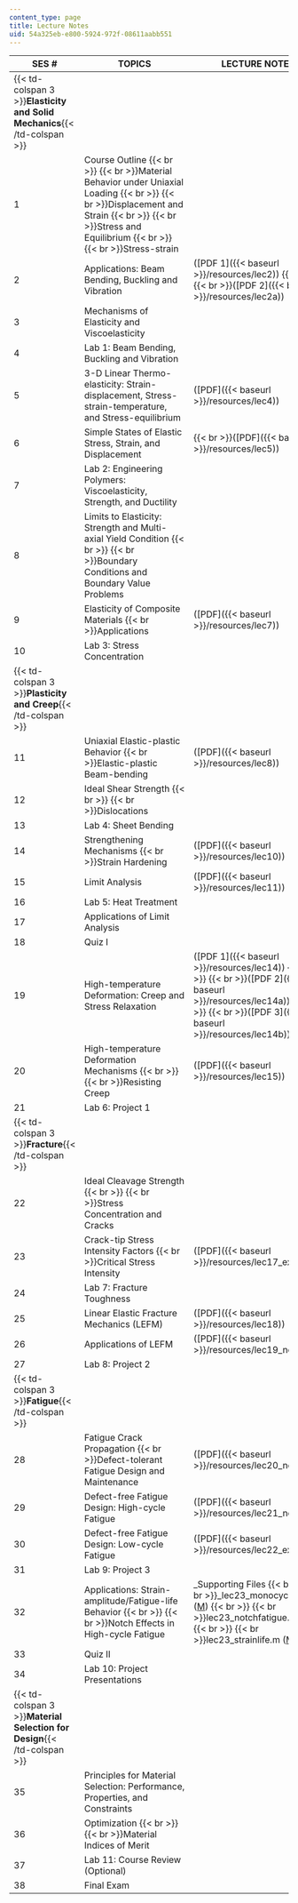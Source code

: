 ```yaml
---
content_type: page
title: Lecture Notes
uid: 54a325eb-e800-5924-972f-08611aabb551
---
```


| SES # | TOPICS | LECTURE NOTES |
| --- | --- | --- |
| {{< td-colspan 3 >}}**Elasticity and Solid Mechanics**{{< /td-colspan >}} |||
| 1 | Course Outline  {{< br >}}  {{< br >}}Material Behavior under Uniaxial Loading  {{< br >}}  {{< br >}}Displacement and Strain  {{< br >}}  {{< br >}}Stress and Equilibrium  {{< br >}}  {{< br >}}Stress-­strain | &nbsp; |
| 2 | Applications: Beam Bending, Buckling and Vibration | ([PDF 1]({{< baseurl >}}/resources/lec2))  {{< br >}}  {{< br >}}([PDF 2]({{< baseurl >}}/resources/lec2a)) |
| 3 | Mechanisms of Elasticity and Viscoelasticity | &nbsp; |
| 4 | Lab 1: Beam Bending, Buckling and Vibration | &nbsp; |
| 5 | 3-D Linear Thermo-elasticity: Strain-displacement, Stress-strain-temperature, and Stress-equilibrium  | ([PDF]({{< baseurl >}}/resources/lec4)) |
| 6 | Simple States of Elastic Stress, Strain, and Displacement  |   {{< br >}}([PDF]({{< baseurl >}}/resources/lec5)) |
| 7 | Lab 2: Engineering Polymers: Viscoelasticity, Strength, and Ductility | &nbsp; |
| 8 | Limits to Elasticity: Strength and Multi­-axial Yield Condition  {{< br >}}  {{< br >}}Boundary Conditions and Boundary Value Problems | &nbsp; |
| 9 | Elasticity of Composite Materials  {{< br >}}Applications | ([PDF]({{< baseurl >}}/resources/lec7)) |
| 10 | Lab 3: Stress Concentration | &nbsp; |
| {{< td-colspan 3 >}}**Plasticity and Creep**{{< /td-colspan >}} |||
| 11 | Uniaxial Elastic­-plastic Behavior  {{< br >}}Elastic-­plastic Beam­-bending | ([PDF]({{< baseurl >}}/resources/lec8)) |
| 12 | Ideal Shear Strength  {{< br >}}  {{< br >}}Dislocations | &nbsp; |
| 13 | Lab 4: Sheet Bending | &nbsp; |
| 14 | Strengthening Mechanisms  {{< br >}}Strain Hardening | ([PDF]({{< baseurl >}}/resources/lec10)) |
| 15 | Limit Analysis | ([PDF]({{< baseurl >}}/resources/lec11)) |
| 16 | Lab 5: Heat Treatment | &nbsp; |
| 17 | Applications of Limit Analysis | &nbsp; |
| 18 | Quiz I | &nbsp; |
| 19 | High­-temperature Deformation: Creep and Stress Relaxation | ([PDF 1]({{< baseurl >}}/resources/lec14))  {{< br >}}  {{< br >}}([PDF 2]({{< baseurl >}}/resources/lec14a))  {{< br >}}  {{< br >}}([PDF 3]({{< baseurl >}}/resources/lec14b)) |
| 20 | High-temperature Deformation Mechanisms  {{< br >}}  {{< br >}}Resisting Creep | ([PDF]({{< baseurl >}}/resources/lec15)) |
| 21 | Lab 6: Project 1 | &nbsp; |
| {{< td-colspan 3 >}}**Fracture**{{< /td-colspan >}} |||
| 22 | Ideal Cleavage Strength  {{< br >}}  {{< br >}}Stress Concentration and Cracks  | &nbsp; |
| 23 | Crack-tip Stress Intensity Factors  {{< br >}}Critical Stress Intensity  | ([PDF]({{< baseurl >}}/resources/lec17_ex_prob)) |
| 24 | Lab 7: Fracture Toughness | &nbsp; |
| 25 | Linear Elastic Fracture Mechanics (LEFM)  | ([PDF]({{< baseurl >}}/resources/lec18)) |
| 26 | Applications of LEFM | ([PDF]({{< baseurl >}}/resources/lec19_notes)) |
| 27 | Lab 8: Project 2 | &nbsp; |
| {{< td-colspan 3 >}}**Fatigue**{{< /td-colspan >}} |||
| 28 | Fatigue Crack Propagation  {{< br >}}Defect-tolerant Fatigue Design and Maintenance  | ([PDF]({{< baseurl >}}/resources/lec20_notes)) |
| 29 | Defect-free Fatigue Design: High-­cycle Fatigue  | ([PDF]({{< baseurl >}}/resources/lec21_notes)) |
| 30 | Defect­-free Fatigue Design: Low-cycle Fatigue  | ([PDF]({{< baseurl >}}/resources/lec22_ex_prob)) |
| 31 | Lab 9: Project 3 | &nbsp; |
| 32 | Applications: Strain-amplitude/Fatigue-life Behavior  {{< br >}}  {{< br >}}Notch Effects in High-cycle Fatigue | _Supporting Files  {{< br >}}  {{< br >}}_lec23\_monocyclicro.m ([M](/courses/mechanical-engineering/2-002-mechanics-and-materials-ii-spring-2004/lecture-notes/lec23_monocyclicro.m))  {{< br >}}  {{< br >}}lec23\_notchfatigue.m ([M](/courses/mechanical-engineering/2-002-mechanics-and-materials-ii-spring-2004/lecture-notes/lec23_notchfatigue.m))  {{< br >}}  {{< br >}}lec23\_strainlife.m ([M](/courses/mechanical-engineering/2-002-mechanics-and-materials-ii-spring-2004/lecture-notes/lec23_strainlife.m)) |
| 33 | Quiz II  | &nbsp; |
| 34 | Lab 10: Project Presentations | &nbsp; |
| {{< td-colspan 3 >}}**Material Selection for Design**{{< /td-colspan >}} |||
| 35 | Principles for Material Selection: Performance, Properties, and Constraints | &nbsp; |
| 36 | Optimization  {{< br >}}  {{< br >}}Material Indices of Merit | &nbsp; |
| 37 | Lab 11: Course Review (Optional) | &nbsp; |
| 38 | Final Exam |